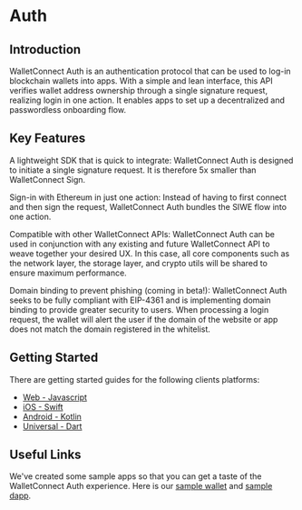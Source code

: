 # Auth

## Introduction

WalletConnect Auth is an authentication protocol that can be used to log-in blockchain wallets into apps. With a simple and lean interface, this API verifies wallet address ownership through a single signature request, realizing login in one action. It enables apps to set up a decentralized and passwordless onboarding flow.

## Key Features

A lightweight SDK that is quick to integrate: WalletConnect Auth is designed to initiate a single signature request. It is therefore 5x smaller than WalletConnect Sign.

Sign-in with Ethereum in just one action: Instead of having to first connect and then sign the request, WalletConnect Auth bundles the SIWE flow into one action.

Compatible with other WalletConnect APIs: WalletConnect Auth can be used in conjunction with any existing and future WalletConnect API to weave together your desired UX. In this case, all core components such as the network layer, the storage layer, and crypto utils will be shared to ensure maximum performance.

Domain binding to prevent phishing (coming in beta!): WalletConnect Auth seeks to be fully compliant with EIP-4361 and is implementing domain binding to provide greater security to users. When processing a login request, the wallet will alert the user if the domain of the website or app does not match the domain registered in the whitelist.

## Getting Started

There are getting started guides for the following clients platforms:

- [Web - Javascript](../web/auth/installation.md)
- [iOS - Swift](../swift/auth/installation.md)
- [Android - Kotlin](../android/auth/installation.md)
- [Universal - Dart](../flutter/installation.md)
## Useful Links

We've created some sample apps so that you can get a taste of the WalletConnect Auth experience. Here is our [sample wallet](https://react-auth-wallet.walletconnect.com/) and [sample dapp](https://react-auth-dapp.walletconnect.com/).
